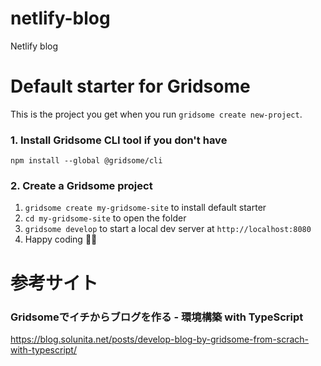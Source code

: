 # netlify-blog
Netlify blog
# Default starter for Gridsome

This is the project you get when you run `gridsome create new-project`.
### 1. Install Gridsome CLI tool if you don't have

`npm install --global @gridsome/cli`

### 2. Create a Gridsome project

1. `gridsome create my-gridsome-site` to install default starter
2. `cd my-gridsome-site` to open the folder
3. `gridsome develop` to start a local dev server at `http://localhost:8080`
4. Happy coding 🎉🙌

# 参考サイト
### Gridsomeでイチからブログを作る - 環境構築 with TypeScript
https://blog.solunita.net/posts/develop-blog-by-gridsome-from-scrach-with-typescript/
